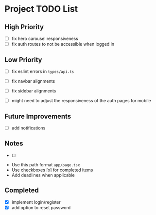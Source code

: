 # Project TODO List

## High Priority

- [ ] fix hero carousel responsiveness
- [ ] fix auth routes to not be accessible when logged in

## Low Priority

- [ ] fix eslint errors in `types/api.ts`
- [ ] fix navbar alignments
- [ ] fix sidebar alignments
- [ ] might need to adjust the responsiveness of the auth pages for mobile


## Future Improvements

- [ ] add notifications

## Notes

- [ ] 
- Use this path format `app/page.tsx`
- Use checkboxes [x] for completed items
- Add deadlines when applicable

## Completed

- [x] implement login/register
- [x] add option to reset password
